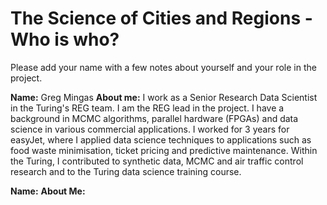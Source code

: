 # The Science of Cities and Regions - Who is who?

Please add your name with a few notes about yourself and your role in the project.

**Name:** Greg Mingas
**About me:** I work as a Senior Research Data Scientist in the Turing's REG team. I am the REG lead in the project. I have  a background in MCMC algorithms, parallel hardware (FPGAs) and data science in various commercial applications. I worked for 3 years for easyJet, where I applied data science techniques to applications such as food waste minimisation, ticket pricing and predictive maintenance. Within the Turing, I contributed to synthetic data, MCMC and air traffic control research and to the Turing data science training course.

**Name:** 
**About Me:** 

